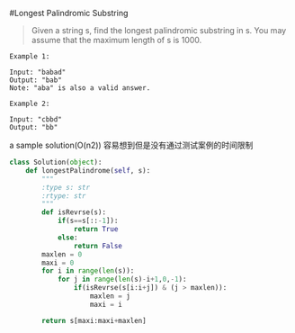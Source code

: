 #Longest Palindromic Substring

>Given a string s, find the longest palindromic substring in s. You may assume that the maximum length of s is 1000.
```
Example 1:

Input: "babad"
Output: "bab"
Note: "aba" is also a valid answer.

Example 2:

Input: "cbbd"
Output: "bb"
```

a sample solution(O(n2))
容易想到但是没有通过测试案例的时间限制

```python
class Solution(object):
    def longestPalindrome(self, s):
        """
        :type s: str
        :rtype: str
        """
        def isRevrse(s):
            if(s==s[::-1]):
                return True
            else:
                return False
        maxlen = 0
        maxi = 0
        for i in range(len(s)):
            for j in range(len(s)-i+1,0,-1):
                if(isRevrse(s[i:i+j]) & (j > maxlen)):
                    maxlen = j
                    maxi = i

        return s[maxi:maxi+maxlen]
```